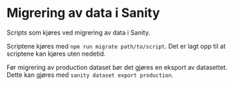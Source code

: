 # Migrering av data i Sanity

Scripts som kjøres ved migrering av data i Sanity.

Scriptene kjøres med `npm run migrate path/to/script`. Det er lagt opp til at scriptene kan kjøres uten nedetid.

Før migrering av production dataset bør det gjøres en eksport av datasettet. Dette kan gjøres med `sanity dataset export production`.
